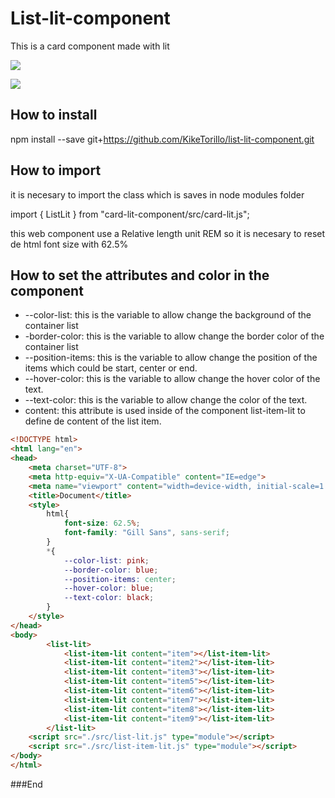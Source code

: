 # List-lit-component

This is a card component made with lit

![](https://raw.githubusercontent.com/KikeTorillo/imagenes/main/List-component.png?token=GHSAT0AAAAAAB3XW4DF6GSBQVNO5TMKUXSAY4FHESA)

![](https://raw.githubusercontent.com/KikeTorillo/imagenes/main/List-component2.png?token=GHSAT0AAAAAAB3XW4DEHOVBYFFN4CU6SFIUY4FHE5Q)

## How to install

npm install --save git+https://github.com/KikeTorillo/list-lit-component.git

## How to import

it is necesary to import the class which is saves in node modules folder

import { ListLit } from "card-lit-component/src/card-lit.js";

this web component use a Relative length unit REM so it is necesary to reset de html font size with 62.5%

## How to set the attributes and color in the component  

- --color-list: this is the variable to allow change the background of the container list
- -border-color: this is the variable to allow change the border color of the container list
- --position-items: this is the variable to allow change the position of the items which could be start, center or end.
- --hover-color: this is the variable to allow change the hover color of the text.
- --text-color: this is the variable to allow change the color of the text.
- content: this attribute is used inside of the component list-item-lit to define de content of the list item.


```html
<!DOCTYPE html>
<html lang="en">
<head>
    <meta charset="UTF-8">
    <meta http-equiv="X-UA-Compatible" content="IE=edge">
    <meta name="viewport" content="width=device-width, initial-scale=1.0">
    <title>Document</title>
    <style>
        html{
            font-size: 62.5%;
            font-family: "Gill Sans", sans-serif;
        }
        *{
            --color-list: pink;
            --border-color: blue;
            --position-items: center;
            --hover-color: blue;
            --text-color: black;
        }
    </style>
</head>
<body>
        <list-lit>
            <list-item-lit content="item"></list-item-lit> 
            <list-item-lit content="item2"></list-item-lit> 
            <list-item-lit content="item3"></list-item-lit> 
            <list-item-lit content="item5"></list-item-lit> 
            <list-item-lit content="item6"></list-item-lit> 
            <list-item-lit content="item7"></list-item-lit> 
            <list-item-lit content="item8"></list-item-lit> 
            <list-item-lit content="item9"></list-item-lit> 
        </list-lit>
    <script src="./src/list-lit.js" type="module"></script>
    <script src="./src/list-item-lit.js" type="module"></script>
</body>
</html>
```

###End